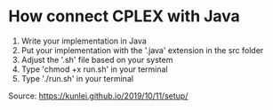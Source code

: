 # How connect CPLEX with Java
1. Write your implementation in Java
2. Put your implementation with the '.java' extension in the src folder
3. Adjust the '.sh' file based on your system
4. Type 'chmod +x run.sh' in your terminal
5. Type './run.sh' in your terminal

Source: https://kunlei.github.io/2019/10/11/setup/
